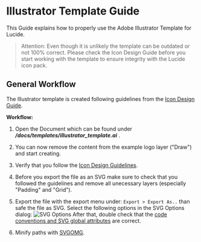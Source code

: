 
# Illustrator Template Guide

This Guide explains how to properly use the Adobe Illustrator Template for Lucide.

>Attention: Even though it is unlikely the template can be outdated or not 100% correct. Please check the Icon Design Guide before you start working with the template to ensure integrity with the Lucide icon pack.

## General Workflow

The Illustrator template is created following guidelines from the [Icon Design Guide](ICON_DESIGN_GUIDE.md).

**Workflow:**

1. Open the Document which can be found under __*/docs/templates/illustrator_template.ai*__ .

2. You can now remove the content from the example logo layer ("Draw") and start creating.

3. Verify that you follow the [Icon Design Guidelines](ICON_DESIGN_GUIDE.md).

4. Before you export the file as an SVG make sure to check that you followed the guidelines and remove all unecessary layers (especially "Padding" and "Grid").

5. Export the file with the export menu under: `Export > Export As..` than safe the file as SVG. Select the following options in the SVG Options dialog: ![SVG Options](docs/images/illustrator-save-options)
After that, double check that the [code conventions and SVG global attributes](https://github.com/lucide-icons/lucide/blob/master/docs/ICON_DESIGN_GUIDE.md#code-conventions) are correct.

7. Minify paths with [SVGOMG](https://jakearchibald.github.io/svgomg/).